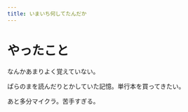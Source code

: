 ```yaml
---
title: いまいち何してたんだか
---
```


# やったこと

なんかあまりよく覚えていない。

ぱらのまを読んだりとかしていた記憶。単行本を買ってきたい。

あと多分マイクラ。苦手すぎる。
